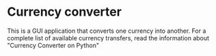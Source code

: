 # Сurrency converter
This is a GUI application that converts one currency into another. For a complete list of available currency transfers, read the information about "Currency Converter on Python"
